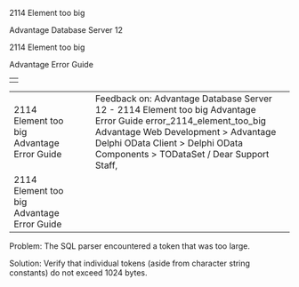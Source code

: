 2114 Element too big




Advantage Database Server 12  

2114 Element too big

Advantage Error Guide

|  |
| --- |
|  |

|  |  |  |  |  |
| --- | --- | --- | --- | --- |
| 2114 Element too big  Advantage Error Guide |  |  | Feedback on: Advantage Database Server 12 - 2114 Element too big Advantage Error Guide error\_2114\_element\_too\_big Advantage Web Development > Advantage Delphi OData Client > Delphi OData Components > TODataSet / Dear Support Staff, |  |
| 2114 Element too big  Advantage Error Guide |  |  |  |  |

Problem: The SQL parser encountered a token that was too large.

Solution: Verify that individual tokens (aside from character string constants) do not exceed 1024 bytes.